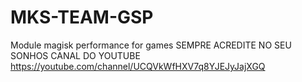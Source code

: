 # MKS-TEAM-GSP
Module magisk performance for games 
SEMPRE ACREDITE NO SEU SONHOS
CANAL DO YOUTUBE https://youtube.com/channel/UCQVkWfHXV7q8YJEJyJajXGQ
